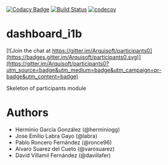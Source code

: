 [![Codacy Badge](https://api.codacy.com/project/badge/Grade/2f5e9b234d9b4cbd8669629c299990ad)](https://www.codacy.com/app/jelabra/dashboard_i1b?utm_source=github.com&utm_medium=referral&utm_content=Arquisoft/parti_i1b/dashboard_i1b&utm_campaign=badger)
[![Build Status](https://travis-ci.org/Arquisoft/dashboard_i1bsvg?branch=master)](https://travis-ci.org/Arquisoft/dashboard_i1b)
[![codecov](https://codecov.io/gh/Arquisoft/dashboard_i1b/branch/master/graph/badge.svg)](https://codecov.io/gh/Arquisoft/dashboard_i1b)


# dashboard_i1b

[![Join the chat at https://gitter.im/Arquisoft/participants0](https://badges.gitter.im/Arquisoft/participants0.svg)](https://gitter.im/Arquisoft/participants0?utm_source=badge&utm_medium=badge&utm_campaign=pr-badge&utm_content=badge)

Skeleton of participants module

# Authors

- Herminio García González (@herminiogg)
- Jose Emilio Labra Gayo (@labra)
- Pablo Roncero Fernández (@ronce96)
- Alvaro Suarez del Cueto (@varosuarez)
- David Villamil Fernández (@davillafer)
